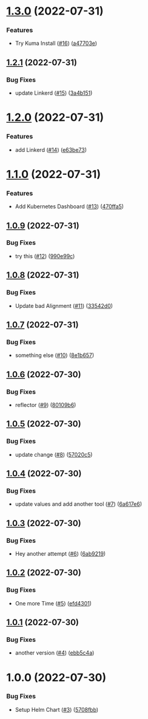 # [1.3.0](https://github.com/JarenDamm/argocd/compare/v1.2.1...v1.3.0) (2022-07-31)


### Features

* Try Kuma Install ([#16](https://github.com/JarenDamm/argocd/issues/16)) ([a47703e](https://github.com/JarenDamm/argocd/commit/a47703e5c3fc1bbcf2e5848640fc0e710d6a02ee))

## [1.2.1](https://github.com/JarenDamm/argocd/compare/v1.2.0...v1.2.1) (2022-07-31)


### Bug Fixes

* update Linkerd ([#15](https://github.com/JarenDamm/argocd/issues/15)) ([3a4b151](https://github.com/JarenDamm/argocd/commit/3a4b15101f2c729c3f640bfd519dab1f92a7b9c6))

# [1.2.0](https://github.com/JarenDamm/argocd/compare/v1.1.0...v1.2.0) (2022-07-31)


### Features

* add Linkerd ([#14](https://github.com/JarenDamm/argocd/issues/14)) ([e63be73](https://github.com/JarenDamm/argocd/commit/e63be73ae5aeacb6c52d69d4d4b3262c15f63ab9))

# [1.1.0](https://github.com/JarenDamm/argocd/compare/v1.0.9...v1.1.0) (2022-07-31)


### Features

* Add Kubernetes Dashboard ([#13](https://github.com/JarenDamm/argocd/issues/13)) ([470ffa5](https://github.com/JarenDamm/argocd/commit/470ffa575562889e3d3c3b038efdf9eadfd15094))

## [1.0.9](https://github.com/JarenDamm/argocd/compare/v1.0.8...v1.0.9) (2022-07-31)


### Bug Fixes

* try this ([#12](https://github.com/JarenDamm/argocd/issues/12)) ([990e99c](https://github.com/JarenDamm/argocd/commit/990e99c5ce7092de5c420e14fbd826d05d38e4b6))

## [1.0.8](https://github.com/JarenDamm/argocd/compare/v1.0.7...v1.0.8) (2022-07-31)


### Bug Fixes

* Update bad Alignment ([#11](https://github.com/JarenDamm/argocd/issues/11)) ([33542d0](https://github.com/JarenDamm/argocd/commit/33542d0e7db9cd68518cec288794e4800cb50782))

## [1.0.7](https://github.com/JarenDamm/argocd/compare/v1.0.6...v1.0.7) (2022-07-31)


### Bug Fixes

* something else ([#10](https://github.com/JarenDamm/argocd/issues/10)) ([8e1b657](https://github.com/JarenDamm/argocd/commit/8e1b6570d5674de67432ab70aacde3c0eadb8247))

## [1.0.6](https://github.com/JarenDamm/argocd/compare/v1.0.5...v1.0.6) (2022-07-30)


### Bug Fixes

* reflector ([#9](https://github.com/JarenDamm/argocd/issues/9)) ([80109b6](https://github.com/JarenDamm/argocd/commit/80109b654dfb1afec3d13fa102e856d7478cb491))

## [1.0.5](https://github.com/JarenDamm/argocd/compare/v1.0.4...v1.0.5) (2022-07-30)


### Bug Fixes

* update change ([#8](https://github.com/JarenDamm/argocd/issues/8)) ([57020c5](https://github.com/JarenDamm/argocd/commit/57020c52e63eaaf64bafff1afef514cfa39f27c2))

## [1.0.4](https://github.com/JarenDamm/argocd/compare/v1.0.3...v1.0.4) (2022-07-30)


### Bug Fixes

* update values and add another tool ([#7](https://github.com/JarenDamm/argocd/issues/7)) ([6a617e6](https://github.com/JarenDamm/argocd/commit/6a617e6d23a0f5d519bc68ff341b73b0869a731b))

## [1.0.3](https://github.com/JarenDamm/argocd/compare/v1.0.2...v1.0.3) (2022-07-30)


### Bug Fixes

* Hey another attempt ([#6](https://github.com/JarenDamm/argocd/issues/6)) ([6ab9219](https://github.com/JarenDamm/argocd/commit/6ab9219b38600d81c47c7ceb99e64484a7ed1ab4))

## [1.0.2](https://github.com/JarenDamm/argocd/compare/v1.0.1...v1.0.2) (2022-07-30)


### Bug Fixes

* One more Time ([#5](https://github.com/JarenDamm/argocd/issues/5)) ([efd4301](https://github.com/JarenDamm/argocd/commit/efd4301eeb18fc6fa673912a56fe41dc703e4ef6))

## [1.0.1](https://github.com/JarenDamm/argocd/compare/v1.0.0...v1.0.1) (2022-07-30)


### Bug Fixes

* another version ([#4](https://github.com/JarenDamm/argocd/issues/4)) ([ebb5c4a](https://github.com/JarenDamm/argocd/commit/ebb5c4ad07704c048ccba17ab1965671197f4ad5))

# 1.0.0 (2022-07-30)


### Bug Fixes

* Setup Helm Chart ([#3](https://github.com/JarenDamm/argocd/issues/3)) ([5708fbb](https://github.com/JarenDamm/argocd/commit/5708fbbed169c38cb8f86963660575dfdde99861))
